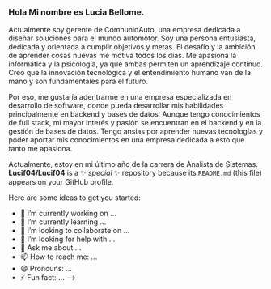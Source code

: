 ### Hola Mi nombre es Lucia Bellome. 
Actualmente soy gerente de ComnunidAuto, una empresa dedicada a diseñar soluciones para el mundo automotor. Soy una persona entusiasta, dedicada y orientada a cumplir objetivos y metas. El desafío y la ambición de aprender cosas nuevas me motiva todos los días. Me apasiona la informática y la psicología, ya que ambas permiten un aprendizaje continuo. Creo que la innovación tecnológica y el entendimiento humano van de la mano y son fundamentales para el futuro.

Por eso, me gustaría adentrarme en una empresa especializada en desarrollo de software, donde pueda desarrollar mis habilidades principalmente en backend y bases de datos. Aunque tengo conocimientos de full stack, mi mayor interés y pasión se encuentran en el backend y en la gestión de bases de datos. Tengo ansias por aprender nuevas tecnologías y poder aportar mis conocimientos en una empresa dedicada a esto que tanto me apasiona.

Actualmente, estoy en mi último año de la carrera de Analista de Sistemas.
**Lucif04/Lucif04** is a ✨ _special_ ✨ repository because its `README.md` (this file) appears on your GitHub profile.

Here are some ideas to get you started:

- 🔭 I’m currently working on ...
- 🌱 I’m currently learning ...
- 👯 I’m looking to collaborate on ...
- 🤔 I’m looking for help with ...
- 💬 Ask me about ...
- 📫 How to reach me: ...
- 😄 Pronouns: ...
- ⚡ Fun fact: ...
-->
